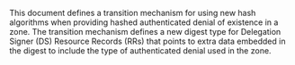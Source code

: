This document defines a transition mechanism for using new hash algorithms 
when providing hashed authenticated denial of existence in a zone. The transition mechanism
defines a new digest type for Delegation Signer (DS) Resource
Records (RRs) that points to extra data embedded in the digest to 
include the type of authenticated denial used in the zone.
